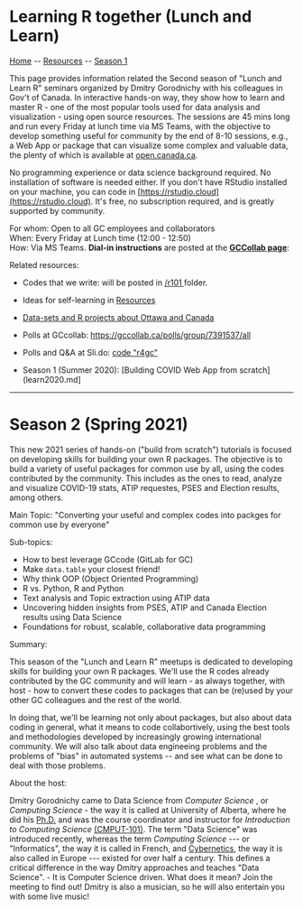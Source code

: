 # Learning R together (Lunch and Learn)

[ Home](index.md) --  [ Resources](resources.md)  --  [ Season 1](learn2020.md) 


This page provides information related the Second season of "Lunch and Learn R" seminars organized by Dmitry Gorodnichy with his colleagues in Gov't of Canada. 
In interactive hands-on way, they show how to learn and master R - one of the most popular tools used for data analysis and visualization -
using open source resources. 
The sessions are 45 mins long and run every Friday at lunch time via MS Teams, with the objective to develop something useful for community by the end of 8-10 sessions,
e.g., a Web App or package that can  visualize some complex and  valuable data, the plenty of which is available at 
[open.canada.ca](https://open.canada.ca/en/open-data).
<!-- build from scratch AI and Data Science tools  R. 
<!-- Data Science Apps, such as [iTrack Covid](https://itrack.shinyapps.io/covid), using  R. 
These 40-min sessions are done via MS Teams each Friday, are open to public and are recorded. 
If you missed a session, you can catch up by watch it on 
-->
No programming experience or data science background required. No installation of software is needed either. 
If you don't have RStudio installed on your machine, you can code in [https://rstudio.cloud](https://rstudio.cloud). It's  free, no subscription required, and is greatly supported by community.

For whom: Open to all GC employees and collaborators    
When: Every Friday at Lunch time (12:00 - 12:50)   
How: Via MS Teams.  **Dial-in instructions** are posted at the  [**GCCollab page**](https://gccollab.ca/groups/about/7855030): 

Related resources:
- Codes that we write: will be posted in [/r101 ](https://github.com/IVI-M/R-Ottawa/tree/master/r101) folder.   
- Ideas for self-learning in [Resources](resources.md)
- [Data-sets and R projects about Ottawa and Canada](https://github.com/IVI-M/R-Ottawa/blob/master/r-on-github-for-Canada.md)

- Polls at GCcollab: https://gccollab.ca/polls/group/7391537/all
- Polls and Q&A at Sli.do: [code "r4gc"](https://app.sli.do/event/vjykylap)
- Season 1 (Summer 2020): [Building COVID Web App from scratch](learn2020.md]
---


<!-- 
- Other great packages: `tidyverse`  - `dplyr` and `dtplyr`, `stingr`,  `tidymodels` 
- Debugging  .R and .Rmd:   https://adv-r.hadley.nz/debugging.html
- https://github.com/ropenscilabs/testrmd  
- Options for hosting (deploying)  generated reports and Apps (hmtl, Rmd) -  with and without interaction
  - github.io (e.g.: https://ramikrispin.github.io/coronavirus_dashboard/#about)
  - rpubs.com, https://bookdown.org/, shinyapps.io 
-->



# Season 2 (Spring 2021)


 This new 2021 series of hands-on ("build from scratch") tutorials is focused on developing skills for building your own R packages. 
 The objective is to build a variety of useful packages for common use by all, using the codes contributed by the community. 
 This includes as the ones to read, analyze and visualize COVID-19 stats, ATIP requestes, PSES and Election results, among others.

Main Topic: "Converting your useful and complex codes into packges for common use by everyone"

Sub-topics:  
- How to best leverage GCcode (GitLab for GC)
- Make `data.table` your closest friend!
- Why think OOP (Object Oriented Programming)
- R vs. Python, R and Python
- Text analysis and Topic extraction using ATIP data
- Uncovering hidden insights from PSES, ATIP and Canada Election results using Data Science       
- Foundations for robust, scalable, collaborative data programming


Summary:   

This season of the "Lunch and Learn R" meetups is dedicated to developing skills for building your own  R packages. We'll use the R codes already contributed by the GC community and will learn  - as always together, with host - how to convert these codes to packages that can be (re)used by your other GC colleagues and the rest of the world.
<!-- Some of these codes have been already incorporated into tools used by other (eg. 
to con the results of the [Public Service Employee Survey (PSES)](https://www.canada.ca/en/treasury-board-secretariat/services/innovation/public-service-employee-survey.html).
 similar to how this is done [here](https://itrack.shinyapps.io/PSES/). -->
In doing that, 
we'll  be learning not only about packages, but also about data coding in general, what it means to code collabortively, using the best tools and methodologies developed
by increasingly growing international community.
We will also talk about data engineeing problems and the problems of "bias" in automated systems -- and see what can be done to deal with those problems.


About the host:    

<!-- In contrast to majority of his colleagues in Government of Canada, who came to Date Science from Mathematics, Statistics, Natural or Social Sciences, -->
Dmitry Gorodnichy came to Data Science from *Computer Science* , or *Computing Science* - the way it is called at University of Alberta, where he  did his [Ph.D.](https://www.bac-lac.gc.ca/eng/services/theses/Pages/item.aspx?idNumber=52241254) and was the course coordinator and instructor for *Introduction to Computing Science* [(CMPUT-101)](https://www.ualberta.ca/computing-science/undergraduate-studies/course-directory/courses/introduction-to-computing.html).
The term "Data Science" was introduced recently, whereas the term *Computing Science*  --- or "Informatics", the way it is called in French, and [Cybernetics](http://incyb.kiev.ua/?lang=en), the way it is also called in Europe --- existed for over half a century.
This defines a critical difference in the way Dmitry approaches and teaches "Data Science". -  It is Computer Science driven. What does it mean? Join the meeting to find out! Dmitry is also a musician, so he will also entertain you with some live music!

